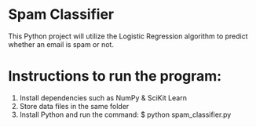 Spam Classifier
================

This Python project will utilize the Logistic Regression algorithm to predict whether an email is spam or not.

Instructions to run the program:
================================

 1) Install dependencies such as NumPy & SciKit Learn
 2) Store data files in the same folder
 3) Install Python and run the command:
    $ python spam_classifier.py
